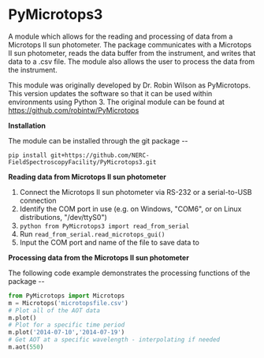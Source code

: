 # PyMicrotops3
A module which allows for the reading and processing of data from a Microtops II sun photometer. The package communicates with a Microtops II sun photometer, reads the data buffer from the instrument, and writes that data to a .csv file. The module also allows the user to process the data from the instrument. 

This module was originally developed by Dr. Robin Wilson as PyMicrotops. This version updates the software so that it can be used within environments using Python 3. The original module can be found at https://github.com/robintw/PyMicrotops

**Installation**

The module can be installed through the git package -- 
```
pip install git+https://github.com/NERC-FieldSpectroscopyFacility/PyMicrotops3.git
```

**Reading data from Microtops II sun photometer**
1. Connect the Microtops II sun photometer via RS-232 or a serial-to-USB connection
2. Identify the COM port in use (e.g. on Windows, "COM6", or on Linux distributions, "/dev/ttyS0")
3. ```python from PyMicrotops3 import read_from_serial```
3. Run ```read_from_serial.read_microtops_gui()``` 
4. Input the COM port and name of the file to save data to

**Processing data from the Microtops II sun photometer**

The following code example demonstrates the processing functions of the package -- 

```python
from PyMicrotops import Microtops
m = Microtops('microtopsfile.csv')
# Plot all of the AOT data
m.plot()
# Plot for a specific time period
m.plot('2014-07-10','2014-07-19')
# Get AOT at a specific wavelength - interpolating if needed
m.aot(550)
```

